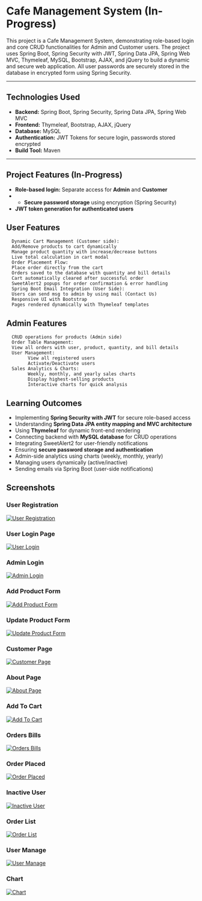 # Cafe Management System (In-Progress)

This project is a Cafe Management System, demonstrating role-based login and core CRUD functionalities for Admin and Customer users.
The project uses Spring Boot, Spring Security with JWT, Spring Data JPA, Spring Web MVC, Thymeleaf, MySQL, Bootstrap, AJAX, and jQuery to build a dynamic and secure web application.
All user passwords are securely stored in the database in encrypted form using Spring Security.

---

## **Technologies Used**
- **Backend:** Spring Boot, Spring Security, Spring Data JPA, Spring Web MVC  
- **Frontend:** Thymeleaf, Bootstrap, AJAX, jQuery  
- **Database:** MySQL  
- **Authentication:** JWT Tokens for secure login, passwords stored encrypted  
- **Build Tool:** Maven  

---

## **Project Features (In-Progress)**
- **Role-based login:** Separate access for **Admin** and **Customer**
- - **Secure password storage** using encryption (Spring Security)  
- **JWT token generation for authenticated users**

## User Features ##
      Dynamic Cart Management (Customer side):
      Add/Remove products to cart dynamically
      Manage product quantity with increase/decrease buttons
      Live total calculation in cart modal
      Order Placement Flow:
      Place order directly from the cart
      Orders saved to the database with quantity and bill details
      Cart automatically cleared after successful order
      SweetAlert2 popups for order confirmation & error handling
      Spring Boot Email Integration (User Side):
      Users can send msg to admin by using mail (Contact Us)
      Responsive UI with Bootstrap
      Pages rendered dynamically with Thymeleaf templates

 ## Admin Features ##
      CRUD operations for products (Admin side)
      Order Table Management:
      View all orders with user, product, quantity, and bill details
      User Management: 
            View all registered users
            Activate/Deactivate users
      Sales Analytics & Charts:
            Weekly, monthly, and yearly sales charts
            Display highest-selling products 
            Interactive charts for quick analysis     
## **Learning Outcomes**
- Implementing **Spring Security with JWT** for secure role-based access  
- Understanding **Spring Data JPA entity mapping and MVC architecture**  
- Using **Thymeleaf** for dynamic front-end rendering 
- Connecting backend with **MySQL database** for CRUD operations
- Integrating SweetAlert2 for user-friendly notifications 
- Ensuring **secure password storage and authentication**
- Admin-side analytics using charts (weekly, monthly, yearly)
- Managing users dynamically (active/inactive)
- Sending emails via Spring Boot (user-side notifications)  

## **Screenshots**
### User Registration
[![User Registration](Screenshots/Registeration.png)](Screenshots/Registeration.png)

### User Login Page
[![User Login](Screenshots/Login.png)](Screenshots/Login.png)

### Admin Login
[![Admin Login](Screenshots/AdminDashboard.png)](screenshots/AdminDashboard.png)

### Add Product Form
[![Add Product Form](Screenshots/AddForm.png)](screenshots/AddForm.png)

### Update Product Form
[![Update Product Form](Screenshots/UpdateForm.png)](screenshots/UpdateForm.png)

### Customer Page
[![Customer Page](Screenshots/CustomerPage.png)](screenshots/CustomerPage.png)

### About Page
[![About Page](Screenshots/AboutPage.png)](screenshots/AboutPage.png)

### Add To Cart
[![Add To Cart](Screenshots/AddToCart.png)](screenshots/AddToCart.png)

### Orders Bills
[![Orders Bills](Screenshots/Order.png)](screenshots/Order.png)

### Order Placed
[![Order Placed](Screenshots/OrderPlaced.png)](screenshots/OrderPlaced.png)

### Inactive User 
[![Inactive User ](Screenshots/inActiveUserPage.png)](screenshots/inActiveUserPage.png)

### Order List
[![ Order List ](Screenshots/OrderList.png)](screenshots/OrderList.png)

### User Manage
[![ User Manage ](Screenshots/UserManage.png)](screenshots/UserManage.png)

### Chart
[![Chart ](Screenshots/Chart.png)](screenshots/Chart.png)






